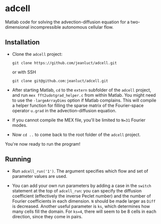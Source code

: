 # adcell

Matlab code for solving the advection-diffusion equation for a
two-dimensional incompressible autonomous cellular flow.

## Installation

- Clone the `adcell` project:
  ```
  git clone https://github.com/jeanluct/adcell.git
  ```
  or with SSH
  ```
  git clone git@github.com:jeanluct/adcell.git
  ```

- After starting Matlab, `cd` to the `extern` subfolder of the
  `adcell` project, and run `mex fft2udotgrad_helper.c` from within
  Matlab.  You might need to use the `-largeArrayDims` option if
  Matlab complains.  This will compile a helper function for filling
  the sparse matrix of the Fourier-space operator `u.grad` in the
  advection-diffusion equation.

- If you cannot compile the MEX file, you'll be limited to `N=31`
  Fourier modes.

- Now `cd ..` to come back to the root folder of the `adcell` project.

You're now ready to run the program!

## Running

- Run `adcell_run('1')`.  The argument specifies which flow and set of
  parameter values are used.

- You can add your own run parameters by adding a case in the `switch`
  statement at the top of `adcell_run`: you can specify the diffusion
  coefficient (effectively the inverse Peclet number) and the number
  of Fourier coefficients in each dimension.  `N` should be made
  larger as `Diff` is decreased.  Another useful parameter is `ks`,
  which determines how many cells fill the domain.  For `ks=4`, there
  will seem to be 8 cells in each direction, since they come in pairs.
